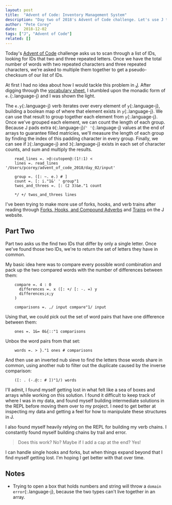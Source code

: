 ```yaml
---
layout: post
title:  "Advent of Code: Inventory Management System"
description: "Day two of 2018's Advent of Code challenge. Let's use J to count occurances of letters in a string."
author: "Pete Corey"
date:   2018-12-02
tags: ["J", "Advent of Code"]
related: []
---
```


Today's [Advent of Code](http://jsoftware.com/) challenge asks us to scan through a list of IDs, looking for IDs that two and three repeated letters. Once we have the total number of words with two repeated characters and three repeated characters, we're asked to multiple them together to get a pseudo-checksum of our list of IDs.

At first I had no idea about how I would tackle this problem in [J](http://jsoftware.com/). After digging through the [vocabulary sheet](http://www.jsoftware.com/help/dictionary/vocabul.htm), I stumbled upon the monadic form of `e.`{:.language-j} and I was shown the light.

The `e.y`{:.language-j} verb iterates over every element of `y`{:.language-j}, building a boolean map of where that element exists in `y`{:.language-j}. We can use that result to group together each element from `y`{:.language-j}. Once we've grouped each element, we can count the length of each group. Because J pads extra `0`{:.language-j}/`' '`{:.language-j} values at the end of arrays to guarantee filled matricies, we'll measure the length of each group by finding the index of this padding character in every group. Finally, we can see if `2`{:.language-j} and `3`{:.language-j} exists in each set of character counts, and sum and multiply the results.

<pre class='language-j'><code class='language-j'>    read_lines =. >@:cutopen@:(1!:1) <
    lines =. read_lines '/Users/pcorey/advent_of_code_2018/day_02/input'

    group =. ([: ~. e.) # ]
    count =. [: i."1&' ' group"1
    twos_and_threes =. [: (2 3)&e."1 count

    */ +/ twos_and_threes lines
</code></pre>

I've been trying to make more use of forks, hooks, and verb trains after reading through [Forks, Hooks, and Compound Adverbs](http://www.jsoftware.com/help/jforc/forks_hooks_and_compound_adv.htm) and [Trains](http://www.jsoftware.com/help/dictionary/dictf.htm) on the J website.

## Part Two


Part two asks us the find two IDs that differ by only a single letter. Once we've found those two IDs, we're to return the set of letters they have in common.

My basic idea here was to compare every possible word combination and pack up the two compared words with the number of differences between them:

<pre class='language-j'><code class='language-j'>    compare =. 4 : 0
      differences =. x ([: +/ [: -. =) y
      differences;x;y
    )

    comparisons =. ,/ input compare"1/ input
</code></pre>

Using that, we could pick out the set of word pairs that have one difference between them:

<pre class='language-j'><code class='language-j'>    ones =. 1&= 0&{::"1 comparisons
</code></pre>

Unbox the word pairs from that set:

<pre class='language-j'><code class='language-j'>    words =. > }."1 ones # comparisons
</code></pre>

And then use an inverted nub sieve to find the letters those words share in common, using another nub to filter out the duplicate caused by the inverse comparison:

<pre class='language-j'><code class='language-j'>    ([: . (-.@:: # ])"1/) words
</code></pre>

I'll admit, I found myself getting lost in what felt like a sea of boxes and arrays while working on this solution. I found it difficult to keep track of where I was in my data, and found myself building intermediate solutions in the REPL before moving them over to my project. I need to get better at inspecting my data and getting a feel for how to manipulate these structures in J.

I also found myself heavily relying on the REPL for building my verb chains. I constantly found myself building chains by trail and error.

> Does this work? No? Maybe if I add a cap at the end? Yes!

I can handle single hooks and forks, but when things expand beyond that I find myself getting lost. I'm hoping I get better with that over time.

## Notes

- Trying to open a box that holds numbers and string will throw a `domain error`{:.language-j}, because the two types can't live together in an array.
